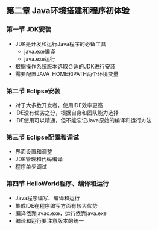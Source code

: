 ## 第二章 Java环境搭建和程序初体验

### 第一节 JDK安装

- JDK是开发和运行Java程序的必备工具
  - java.exe编译
  - java.exe运行
- 根据操作系统版本选取合适的JDK进行安装
- 需要配置JAVA_HOME和PATH两个环境变量

### 第二节 Eclipse安装

- 对于大多数开发者，使用IDE效率更高
- IDE没有优劣之分，根据自身和团队能力选择
- IDE使用可以精通，但不能忘记Java原始的编译和运行方法

### 第三节 Eclipse配置和调试

- 界面设置和调整
- JDK管理和代码编译
- 程序单步调试

### 第四节 HelloWorld程序、编译和运行

- Java程序编写、编译和运行
- 集成IDE在程序编写方面有较大优势
- 编译依靠javac.exe，运行依靠java.exe
- 编译和运行要注意版本的统一